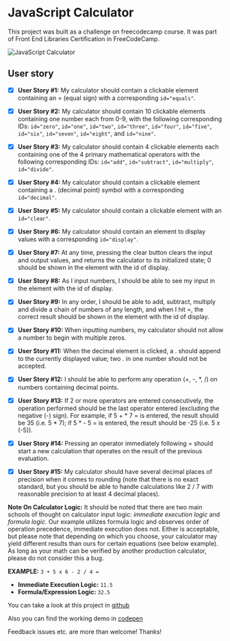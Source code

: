 # JavaScript Calculator  

This project was built as a challenge on freecodecamp course. It was part of Front End Libraries Certification in FreeCodeCamp.

![JavaScript Calculator](https://res.cloudinary.com/drpcjt13x/image/upload/v1603800149/Proyectos/Calculator/JavaScript_Calculator_hi39jw.png "JavaScript Calculator")


## User story

- [x] **User Story #1:** My calculator should contain a clickable element containing an = (equal sign) with a corresponding `id="equals"`.

- [x] **User Story #2:** My calculator should contain 10 clickable elements containing one number each from 0-9, with the following corresponding IDs: `id="zero"`, `id="one"`, `id="two"`, `id="three"`, `id="four"`, `id="five"`, `id="six"`, `id="seven"`, `id="eight"`, and `id="nine"`.

- [x] **User Story #3:** My calculator should contain 4 clickable elements each containing one of the 4 primary mathematical operators with the following corresponding IDs: `id="add"`, `id="subtract"`, `id="multiply"`, `id="divide"`.

- [x] **User Story #4:** My calculator should contain a clickable element containing a . (decimal point) symbol with a corresponding `id="decimal"`.

- [x] **User Story #5:** My calculator should contain a clickable element with an `id="clear"`.
 
- [x] **User Story #6:** My calculator should contain an element to display values with a corresponding `id="display"`.

- [x] **User Story #7:** At any time, pressing the clear button clears the input and output values, and returns the calculator to its initialized state; 0 should be shown in the element with the id of display.

- [x] **User Story #8:** As I input numbers, I should be able to see my input in the element with the id of display.

- [x] **User Story #9:** In any order, I should be able to add, subtract, multiply and divide a chain of numbers of any length, and when I hit =, the correct result should be shown in the element with the id of display.

- [x] **User Story #10:** When inputting numbers, my calculator should not allow a number to begin with multiple zeros.

- [x] **User Story #11:** When the decimal element is clicked, a . should append to the currently displayed value; two . in one number should not be accepted.

- [x] **User Story #12:** I should be able to perform any operation (+, -, *, /) on numbers containing decimal points.

- [x] **User Story #13:** If 2 or more operators are entered consecutively, the operation performed should be the last operator entered (excluding the negative (-) sign). For example, if 5 + * 7 = is entered, the result should be 35 (i.e. 5 * 7); if 5 * - 5 = is entered, the result should be -25 (i.e. 5 x (-5)).

- [x] **User Story #14:** Pressing an operator immediately following = should start a new calculation that operates on the result of the previous evaluation.

- [x] **User Story #15:** My calculator should have several decimal places of precision when it comes to rounding (note that there is no exact standard, but you should be able to handle calculations like 2 / 7 with reasonable precision to at least 4 decimal places).

**Note On Calculator Logic:** It should be noted that there are two main schools of thought on calculator input logic: *immediate execution logic* and *formula logic*. Our example utilizes formula logic and observes order of operation precedence, immediate execution does not. Either is acceptable, but please note that depending on which you choose, your calculator may yield different results than ours for certain equations (see below example). As long as your math can be verified by another production calculator, please do not consider this a bug.

**EXAMPLE:** `3 + 5 x 6 - 2 / 4 =`

- **Immediate Execution Logic:** `11.5`
- **Formula/Expression Logic:** `32.5`



You can take a look at this project in [github](https://guacig.github.io/calculator/)

Also you can find the working demo in [codepen](https://codepen.io/GuaciG/full/yLOPLpY)

Feedback issues etc. are more than welcome! Thanks!
